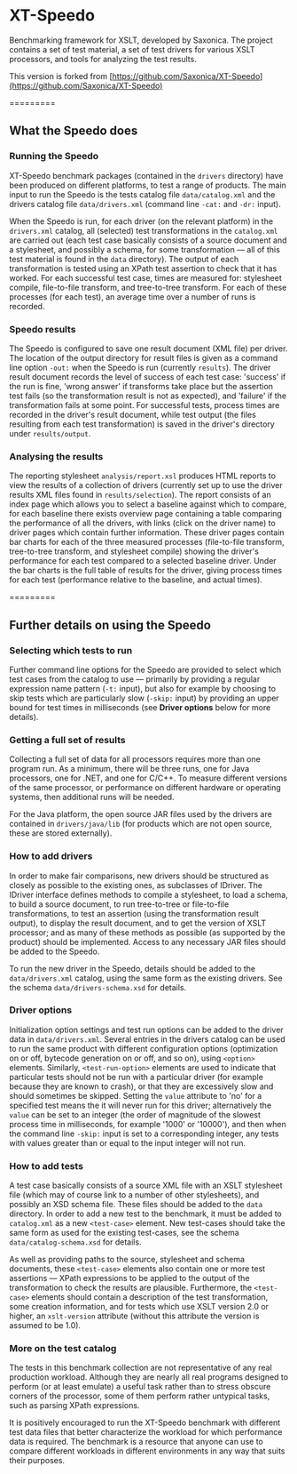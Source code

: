 XT-Speedo
=========

Benchmarking framework for XSLT, developed by Saxonica. The project contains a set of test material, a set of test drivers for various XSLT processors, and tools for analyzing the test results.

This version is forked from [https://github.com/Saxonica/XT-Speedo](https://github.com/Saxonica/XT-Speedo)

=========

## What the Speedo does

### Running the Speedo

XT-Speedo benchmark packages (contained in the `drivers` directory) have been produced on different platforms, to test a range of products. The main input to run the Speedo is the tests catalog file `data/catalog.xml` and the drivers catalog file `data/drivers.xml` (command line `-cat:` and `-dr:` input). 

When the Speedo is run, for each driver (on the relevant platform) in the `drivers.xml` catalog, all (selected) test transformations in the `catalog.xml` are carried out (each test case basically consists of a source document and a stylesheet, and possibly a schema, for some transformation — all of this test material is found in the `data` directory). The output of each transformation is tested using an XPath test assertion to check that it has worked. For each successful test case, times are measured for: stylesheet compile, file-to-file transform, and tree-to-tree transform. For each of these processes (for each test), an average time over a number of runs is recorded.

### Speedo results

The Speedo is configured to save one result document (XML file) per driver. The location of the output directory for result files is given as a command line option `-out:` when the Speedo is run (currently `results`). The driver result document records the level of success of each test case: 'success' if the run is fine, 'wrong answer' if transforms take place but the assertion test fails (so the transformation result is not as expected), and 'failure' if the transformation fails at some point. For successful tests, process times are recorded in the driver's result document, while test output (the files resulting from each test transformation) is saved in the driver's directory under `results/output`.

### Analysing the results

The reporting stylesheet `analysis/report.xsl` produces HTML reports to view the results of a collection of drivers (currently set up to use the driver results XML files found in `results/selection`). The report consists of an index page which allows you to select a baseline against which to compare, for each baseline there exists overview page containing a table comparing the performance of all the drivers, with links (click on the driver name) to driver pages which contain further information. These driver pages contain bar charts for each of the three measured processes (file-to-file transform, tree-to-tree transform, and stylesheet compile) showing the driver's performance for each test compared to a selected baseline driver. Under the bar charts is the full table of results for the driver, giving process times for each test (performance relative to the baseline, and actual times).

=========

## Further details on using the Speedo

### Selecting which tests to run

Further command line options for the Speedo are provided to select which test cases from the catalog to use — primarily by providing a regular expression name pattern (`-t:` input), but also for example by choosing to skip tests which are particularly slow (`-skip:` input) by providing an upper bound for test times in milliseconds (see **Driver options** below for more details).

### Getting a full set of results

Collecting a full set of data for all processors requires more than one program run. As a minimum, there will be three runs, one for Java processors, one for .NET, and one for C/C++. To measure different versions of the same processor, or performance on different hardware or operating systems, then additional runs will be needed.

For the Java platform, the open source JAR files used by the drivers are contained in `drivers/java/lib` (for products which are not open source, these are stored externally).


### How to add drivers

In order to make fair comparisons, new drivers should be structured as closely as possible to the existing ones, as subclasses of IDriver. The IDriver interface defines methods to compile a stylesheet, to load a schema, to build a source document, to run tree-to-tree or file-to-file transformations, to test an assertion (using the transformation result output), to display the result document, and to get the version of XSLT processor; and as many of these methods as possible (as supported by the product) should be implemented. Access to any necessary JAR files should be added to the Speedo. 

To run the new driver in the Speedo, details should be added to the `data/drivers.xml` catalog, using the same form as the existing drivers. See the schema `data/drivers-schema.xsd` for details.

### Driver options

Initialization option settings and test run options can be added to the driver data in `data/drivers.xml`. Several entries in the drivers catalog can be used to run the same product with different configuration options (optimization on or off, bytecode generation on or off, and so on), using `<option>` elements. Similarly, `<test-run-option>` elements are used to indicate that particular tests should not be run with a particular driver (for example because they are known to crash), or that they are excessively slow and should sometimes be skipped. Setting the `value` attribute to 'no' for a specified test means the it will never run for this driver; alternatively the `value` can be set to an integer (the order of magnitude of the slowest process time in milliseconds, for example '1000' or '10000'), and then when the command line `-skip:` input is set to a corresponding integer, any tests with values greater than or equal to the input integer will not run.

###  How to add tests

A test case basically consists of a source XML file with an XSLT stylesheet file (which may of course link to a number of other stylesheets), and possibly an XSD schema file. These files should be added to the `data` directory. In order to add a new test to the benchmark, it must be added to `catalog.xml` as a new `<test-case>` element. New test-cases should take the same form as used for the existing test-cases, see the schema `data/catalog-schema.xsd` for details.

As well as providing paths to the source, stylesheet and schema documents, these `<test-case>` elements also contain one or more test assertions — XPath expressions to be applied to the output of the transformation to check the results are plausible. Furthermore, the `<test-case>` elements should contain a description of the test transformation, some creation information, and for tests which use XSLT version 2.0 or higher, an `xslt-version` attribute (without this attribute the version is assumed to be 1.0).

###  More on the test catalog

The tests in this benchmark collection are not representative of any real production workload. Although they are nearly all real programs designed to perform (or at least emulate) a useful task rather than to stress obscure corners of the processor, some of them perform rather untypical tasks, such as parsing XPath expressions.

It is positively encouraged to run the XT-Speedo benchmark with different test data files that better characterize the workload for which performance data is required. The benchmark is a resource that anyone can use to compare different workloads in different environments in any way that suits their purposes.
